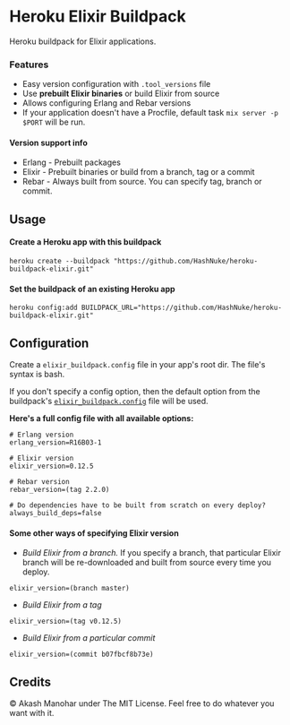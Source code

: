 # Heroku Elixir Buildpack

Heroku buildpack for Elixir applications.

### Features

* Easy version configuration with `.tool_versions` file
* Use **prebuilt Elixir binaries** or build Elixir from source
* Allows configuring Erlang and Rebar versions
* If your application doesn't have a Procfile, default task `mix server -p $PORT` will be run.


#### Version support info

* Erlang - Prebuilt packages
* Elixir - Prebuilt binaries or build from a branch, tag or a commit
* Rebar - Always built from source. You can specify tag, branch or commit.


## Usage

#### Create a Heroku app with this buildpack

```
heroku create --buildpack "https://github.com/HashNuke/heroku-buildpack-elixir.git"
```

#### Set the buildpack of an existing Heroku app

```
heroku config:add BUILDPACK_URL="https://github.com/HashNuke/heroku-buildpack-elixir.git"
```


## Configuration

Create a `elixir_buildpack.config` file in your app's root dir. The file's syntax is bash.

If you don't specify a config option, then the default option from the buildpack's [`elixir_buildpack.config`](https://github.com/HashNuke/heroku-buildpack-elixir/blob/master/elixir_buildpack.config) file will be used.


__Here's a full config file with all available options:__

```
# Erlang version
erlang_version=R16B03-1

# Elixir version
elixir_version=0.12.5

# Rebar version
rebar_version=(tag 2.2.0)

# Do dependencies have to be built from scratch on every deploy?
always_build_deps=false
```

#### Some other ways of specifying Elixir version

* _Build Elixir from a branch._ If you specify a branch, that particular Elixir branch will be re-downloaded and built from source every time you deploy.

```
elixir_version=(branch master)
```

* _Build Elixir from a tag_

```
elixir_version=(tag v0.12.5)
```

* _Build Elixir from a particular commit_

```
elixir_version=(commit b07fbcf8b73e)
```


## Credits

&copy; Akash Manohar under The MIT License. Feel free to do whatever you want with it.